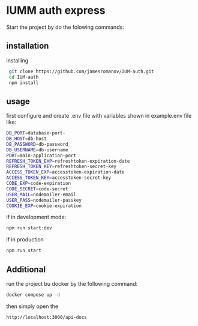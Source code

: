 # IUMM auth express 

Start the project by do the folowing commands:

## installation

installing

```bash
 git clone https://github.com/jamesromanov/IUM-auth.git
 cd IUM-auth
 npm install
```

## usage
first configure and create .env file with variables shown in example.env file like: 
```bash
DB_PORT=database-port-
DB_HOST=db-host
DB_PASSWORD=db-password
DB_USERNAME=db-username
PORT=main-application-port
REFRESH_TOKEN_EXP=refreshtoken-expiration-date
REFRESH_TOKEN_KEY=refreshtoken-secret-key
ACCESS_TOKEN_EXP=accesstoken-expiration-date
ACCESS_TOKEN_KEY=accesstoken-secret-key
CODE_EXP=code-expiration
CODE_SECRET=code-secret
USER_MAIL=nodemailer-email
USER_PASS=nodemailer-passkey
COOKIE_EXP=cookie-expiration
```
if in development mode:
```bash
npm run start:dev
```
if in production
```bash
npm run start
```

## Additional
run the project bu docker by the following command:
```bash
docker compose up -d
```
then simply open the 
```bash
http://localhost:3000/api-docs
```


